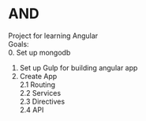 # AND
Project for learning Angular<br />
Goals:<br />
0. Set up mongodb<br />
1. Set up Gulp for building angular app<br />
2. Create App<br />
    2.1 Routing<br />
    2.2 Services<br />
    2.3 Directives<br />
    2.4 API<br />
